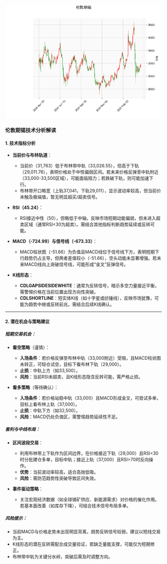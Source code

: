 ![图](stan.png)



### 伦敦期锡技术分析解读

#### 1. 技术指标分析
- **当前价与布林轨道**：
  - 当前价（31,763）低于布林带中轨（33,026.55），但高于下轨（29,011.76），表明价格处于中性偏弱区间。若未来价格反弹至中轨附近（33,000-33,500区域），可能面临阻力；若跌破下轨，则可能加速下行。
  - 布林带开口略宽（上轨37,041，下轨29,011），显示波动率较高，但当前价未触及极端值，暂无明显超买/超卖信号。

- **RSI（45.24）**：
  - RSI接近中性（50），但略低于中轴，反映市场短期动能偏弱，但未进入超卖区域（通常RSI<30为超卖）。需结合其他指标判断趋势延续或反转可能。

- **MACD（-724.99）与信号线（-673.33）**：
  - MACD柱状图（-51.66）为负值且MACD线位于信号线下方，表明短期下行趋势仍占主导，但两者差值较小（-51.66），空头动能未显著增强。若未来MACD线向上突破信号线，可能形成“金叉”反弹信号。

- **K线形态**：
  - **CDLGAPSIDESIDEWHITE**：通常为反转信号，暗示多空力量接近平衡，需警惕价格在当前位置出现方向性突破。
  - **CDLSHORTLINE**：短实体K线（如十字星或纺锤线），反映市场犹豫，可能为趋势中继或反转前兆，需结合后续K线确认。

---

#### 2. 潜在机会与策略建议

##### **短期交易机会**：
- **看空策略**（谨慎）：
  - **入场条件**：若价格反弹至布林中轨（33,000附近）受阻，且MACD柱状图未转正，可轻仓试空，目标下看布林下轨（29,000）。
  - **止损**：中轨上方（如33,500）。
  - **风险**：当前RSI未超卖，且K线形态隐含反转可能，需严格止损。

- **看多策略**（等待确认）：
  - **入场条件**：若价格站稳中轨（33,000）且MACD形成金叉，可尝试多单，目标上看布林上轨（37,000）。
  - **止损**：中轨下方（如32,500）。
  - **风险**：MACD仍处负值区，需警惕趋势延续性不足。

##### **套利与中线布局**：
- **区间波段交易**：
  - 利用布林带上下轨作为区间边界，在价格接近下轨（29,000）且RSI<30时分批建仓多单，目标中轨；接近上轨（37,000）且RSI>70时反向操作。
  - **优势**：当前波动率较高，适合高抛低吸。
  - **风险**：需防范趋势性突破导致区间失效。

- **事件驱动策略**：
  - 关注宏观经济数据（如全球锡矿供应、新能源需求）对价格的催化作用。若基本面改善（如库存下降），可结合技术信号布局多单。

##### **风险提示**：
- 当前MACD与价格走势未出现明显背离，趋势反转信号较弱，建议以短线交易为主。
- K线形态的潜在反转需配合成交量验证，若缺乏量能支撑，可能仅为短期修正。
- 布林带中轨为关键分水岭，突破后需及时调整方向。